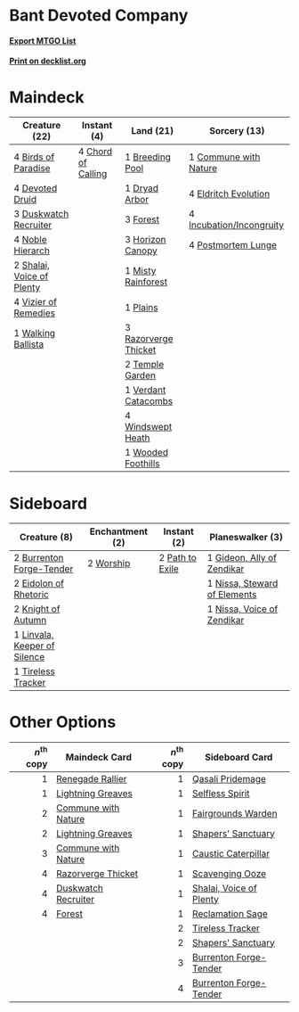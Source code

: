 # Bant Devoted Company

#### [Export MTGO List](../collection/Bant%20Devoted%20Company/Bant%20Devoted%20Company.txt)
#### [Print on decklist.org](http://decklist.org/?deckmain=4%09Birds%20of%20Paradise%0A1%09Breeding%20Pool%0A4%09Chord%20of%20Calling%0A1%09Commune%20with%20Nature%0A4%09Devoted%20Druid%0A1%09Dryad%20Arbor%0A3%09Duskwatch%20Recruiter%0A4%09Eldritch%20Evolution%0A3%09Forest%0A3%09Horizon%20Canopy%0A4%09Incubation/Incongruity%0A1%09Misty%20Rainforest%0A4%09Noble%20Hierarch%0A1%09Plains%0A4%09Postmortem%20Lunge%0A3%09Razorverge%20Thicket%0A2%09Shalai,%20Voice%20of%20Plenty%0A2%09Temple%20Garden%0A1%09Verdant%20Catacombs%0A4%09Vizier%20of%20Remedies%0A1%09Walking%20Ballista%0A4%09Windswept%20Heath%0A1%09Wooded%20Foothills&deckside=2%09Burrenton%20Forge-Tender%0A2%09Eidolon%20of%20Rhetoric%0A1%09Gideon,%20Ally%20of%20Zendikar%0A2%09Knight%20of%20Autumn%0A1%09Linvala,%20Keeper%20of%20Silence%0A1%09Nissa,%20Steward%20of%20Elements%0A1%09Nissa,%20Voice%20of%20Zendikar%0A2%09Path%20to%20Exile%0A1%09Tireless%20Tracker%0A2%09Worship)
# Maindeck

|                                           Creature (22)                                            |                                         Instant (4)                                         |                                           Land (21)                                           |                                           Sorcery (13)                                            |
|----------------------------------------------------------------------------------------------------|---------------------------------------------------------------------------------------------|-----------------------------------------------------------------------------------------------|---------------------------------------------------------------------------------------------------|
|4 [Birds of Paradise](http://gatherer.wizards.com/Pages/Card/Details.aspx?multiverseid=129906)      |4 [Chord of Calling](http://gatherer.wizards.com/Pages/Card/Details.aspx?multiverseid=383209)|1 [Breeding Pool](http://gatherer.wizards.com/Pages/Card/Details.aspx?multiverseid=97088)      |1 [Commune with Nature](http://gatherer.wizards.com/Pages/Card/Details.aspx?multiverseid=130521)   |
|4 [Devoted Druid](http://gatherer.wizards.com/Pages/Card/Details.aspx?multiverseid=135500)          |                                                                                             |1 [Dryad Arbor](http://gatherer.wizards.com/Pages/Card/Details.aspx?multiverseid=136196)       |4 [Eldritch Evolution](http://gatherer.wizards.com/Pages/Card/Details.aspx?multiverseid=414456)    |
|3 [Duskwatch Recruiter](http://gatherer.wizards.com/Pages/Card/Details.aspx?multiverseid=409961)    |                                                                                             |3 [Forest](http://gatherer.wizards.com/Pages/Card/Details.aspx?multiverseid=439860)            |4 [Incubation/Incongruity](http://gatherer.wizards.com/Pages/Card/Details.aspx?multiverseid=457370)|
|4 [Noble Hierarch](http://gatherer.wizards.com/Pages/Card/Details.aspx?multiverseid=179434)         |                                                                                             |3 [Horizon Canopy](http://gatherer.wizards.com/Pages/Card/Details.aspx?multiverseid=409571)    |4 [Postmortem Lunge](http://gatherer.wizards.com/Pages/Card/Details.aspx?multiverseid=233054)      |
|2 [Shalai, Voice of Plenty](http://gatherer.wizards.com/Pages/Card/Details.aspx?multiverseid=442923)|                                                                                             |1 [Misty Rainforest](http://gatherer.wizards.com/Pages/Card/Details.aspx?multiverseid=405102)  |                                                                                                   |
|4 [Vizier of Remedies](http://gatherer.wizards.com/Pages/Card/Details.aspx?multiverseid=426740)     |                                                                                             |1 [Plains](http://gatherer.wizards.com/Pages/Card/Details.aspx?multiverseid=439856)            |                                                                                                   |
|1 [Walking Ballista](http://gatherer.wizards.com/Pages/Card/Details.aspx?multiverseid=423848)       |                                                                                             |3 [Razorverge Thicket](http://gatherer.wizards.com/Pages/Card/Details.aspx?multiverseid=209407)|                                                                                                   |
|                                                                                                    |                                                                                             |2 [Temple Garden](http://gatherer.wizards.com/Pages/Card/Details.aspx?multiverseid=405112)     |                                                                                                   |
|                                                                                                    |                                                                                             |1 [Verdant Catacombs](http://gatherer.wizards.com/Pages/Card/Details.aspx?multiverseid=405113) |                                                                                                   |
|                                                                                                    |                                                                                             |4 [Windswept Heath](http://gatherer.wizards.com/Pages/Card/Details.aspx?multiverseid=405115)   |                                                                                                   |
|                                                                                                    |                                                                                             |1 [Wooded Foothills](http://gatherer.wizards.com/Pages/Card/Details.aspx?multiverseid=405116)  |                                                                                                   |


# Sideboard

|                                             Creature (8)                                              |                                  Enchantment (2)                                  |                                       Instant (2)                                        |                                           Planeswalker (3)                                            |
|-------------------------------------------------------------------------------------------------------|-----------------------------------------------------------------------------------|------------------------------------------------------------------------------------------|-------------------------------------------------------------------------------------------------------|
|2 [Burrenton Forge-Tender](http://gatherer.wizards.com/Pages/Card/Details.aspx?multiverseid=438580)    |2 [Worship](http://gatherer.wizards.com/Pages/Card/Details.aspx?multiverseid=25553)|2 [Path to Exile](http://gatherer.wizards.com/Pages/Card/Details.aspx?multiverseid=220511)|1 [Gideon, Ally of Zendikar](http://gatherer.wizards.com/Pages/Card/Details.aspx?multiverseid=401897)  |
|2 [Eidolon of Rhetoric](http://gatherer.wizards.com/Pages/Card/Details.aspx?multiverseid=380409)       |                                                                                   |                                                                                          |1 [Nissa, Steward of Elements](http://gatherer.wizards.com/Pages/Card/Details.aspx?multiverseid=426906)|
|2 [Knight of Autumn](http://gatherer.wizards.com/Pages/Card/Details.aspx?multiverseid=452933)          |                                                                                   |                                                                                          |1 [Nissa, Voice of Zendikar](http://gatherer.wizards.com/Pages/Card/Details.aspx?multiverseid=417424)  |
|1 [Linvala, Keeper of Silence](http://gatherer.wizards.com/Pages/Card/Details.aspx?multiverseid=425838)|                                                                                   |                                                                                          |                                                                                                       |
|1 [Tireless Tracker](http://gatherer.wizards.com/Pages/Card/Details.aspx?multiverseid=409997)          |                                                                                   |                                                                                          |                                                                                                       |


# Other Options

|*n*<sup>th</sup> copy|                                        Maindeck Card                                         |*n*<sup>th</sup> copy|                                          Sideboard Card                                          |
|--------------------:|----------------------------------------------------------------------------------------------|--------------------:|--------------------------------------------------------------------------------------------------|
|                    1|[Renegade Rallier](http://gatherer.wizards.com/Pages/Card/Details.aspx?multiverseid=423800)   |                    1|[Qasali Pridemage](http://gatherer.wizards.com/Pages/Card/Details.aspx?multiverseid=179556)       |
|                    1|[Lightning Greaves](http://gatherer.wizards.com/Pages/Card/Details.aspx?multiverseid=220528)  |                    1|[Selfless Spirit](http://gatherer.wizards.com/Pages/Card/Details.aspx?multiverseid=414332)        |
|                    2|[Commune with Nature](http://gatherer.wizards.com/Pages/Card/Details.aspx?multiverseid=130521)|                    1|[Fairgrounds Warden](http://gatherer.wizards.com/Pages/Card/Details.aspx?multiverseid=417586)     |
|                    2|[Lightning Greaves](http://gatherer.wizards.com/Pages/Card/Details.aspx?multiverseid=220528)  |                    1|[Shapers' Sanctuary](http://gatherer.wizards.com/Pages/Card/Details.aspx?multiverseid=435362)     |
|                    3|[Commune with Nature](http://gatherer.wizards.com/Pages/Card/Details.aspx?multiverseid=130521)|                    1|[Caustic Caterpillar](http://gatherer.wizards.com/Pages/Card/Details.aspx?multiverseid=398409)    |
|                    4|[Razorverge Thicket](http://gatherer.wizards.com/Pages/Card/Details.aspx?multiverseid=209407) |                    1|[Scavenging Ooze](http://gatherer.wizards.com/Pages/Card/Details.aspx?multiverseid=420783)        |
|                    4|[Duskwatch Recruiter](http://gatherer.wizards.com/Pages/Card/Details.aspx?multiverseid=409961)|                    1|[Shalai, Voice of Plenty](http://gatherer.wizards.com/Pages/Card/Details.aspx?multiverseid=442923)|
|                    4|[Forest](http://gatherer.wizards.com/Pages/Card/Details.aspx?multiverseid=439860)             |                    1|[Reclamation Sage](http://gatherer.wizards.com/Pages/Card/Details.aspx?multiverseid=389651)       |
|                     |                                                                                              |                    2|[Tireless Tracker](http://gatherer.wizards.com/Pages/Card/Details.aspx?multiverseid=409997)       |
|                     |                                                                                              |                    2|[Shapers' Sanctuary](http://gatherer.wizards.com/Pages/Card/Details.aspx?multiverseid=435362)     |
|                     |                                                                                              |                    3|[Burrenton Forge-Tender](http://gatherer.wizards.com/Pages/Card/Details.aspx?multiverseid=438580) |
|                     |                                                                                              |                    4|[Burrenton Forge-Tender](http://gatherer.wizards.com/Pages/Card/Details.aspx?multiverseid=438580) |

